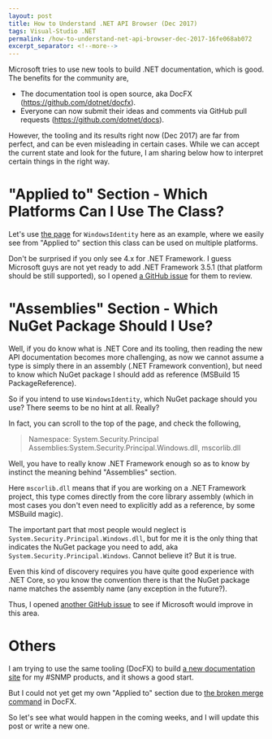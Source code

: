 ```yaml
---
layout: post
title: How to Understand .NET API Browser (Dec 2017)
tags: Visual-Studio .NET
permalink: /how-to-understand-net-api-browser-dec-2017-16fe068ab072
excerpt_separator: <!--more-->
---
```

Microsoft tries to use new tools to build .NET documentation, which is good. The benefits for the community are,

* The documentation tool is open source, aka DocFX (https://github.com/dotnet/docfx).
* Everyone can now submit their ideas and comments via GitHub pull requests (https://github.com/dotnet/docs).

However, the tooling and its results right now (Dec 2017) are far from perfect, and can be even misleading in certain cases. While we can accept the current state and look for the future, I am sharing below how to interpret certain things in the right way.
<!--more-->

# "Applied to" Section - Which Platforms Can I Use The Class?

Let's use [the page](https://docs.microsoft.com/dotnet/api/system.security.principal.windowsidentity#Applies_to) for `WindowsIdentity` here as an example, where we easily see from "Applied to" section this class can be used on multiple platforms.

Don't be surprised if you only see 4.x for .NET Framework. I guess Microsoft guys are not yet ready to add .NET Framework 3.5.1 (that platform should be still supported), so I opened [a GitHub issue](https://github.com/dotnet/docs/issues/3931) for them to review.

# "Assemblies" Section - Which NuGet Package Should I Use?

Well, if you do know what is .NET Core and its tooling, then reading the new API documentation becomes more challenging, as now we cannot assume a type is simply there in an assembly (.NET Framework convention), but need to know which NuGet package I should add as reference (MSBuild 15 PackageReference).

So if you intend to use `WindowsIdentity`, which NuGet package should you use? There seems to be no hint at all. Really?

In fact, you can scroll to the top of the page, and check the following,

> Namespace: System.Security.Principal
> Assemblies:System.Security.Principal.Windows.dll, mscorlib.dll

Well, you have to really know .NET Framework enough so as to know by instinct the meaning behind "Assemblies" section.

Here `mscorlib.dll` means that if you are working on a .NET Framework project, this type comes directly from the core library assembly (which in most cases you don't even need to explicitly add as a reference, by some MSBuild magic).

The important part that most people would neglect is `System.Security.Principal.Windows.dll`, but for me it is the only thing that indicates the NuGet package you need to add, aka `System.Security.Principal.Windows`. Cannot believe it? But it is true.

Even this kind of discovery requires you have quite good experience with .NET Core, so you know the convention there is that the NuGet package name matches the assembly name (any exception in the future?).

Thus, I opened [another GitHub issue](https://github.com/dotnet/docs/issues/3932) to see if Microsoft would improve in this area.

# Others

I am trying to use the same tooling (DocFX) to build [a new documentation site](https://help.sharpsnmp.com/) for my #SNMP products, and it shows a good start.

But I could not yet get my own "Applied to" section due to [the broken merge command](https://github.com/dotnet/docfx/issues/2289) in DocFX.

So let's see what would happen in the coming weeks, and I will update this post or write a new one.
